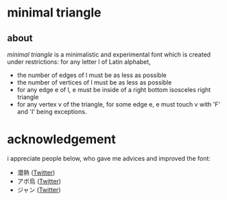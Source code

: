 # minimal triangle

## about
*minimal triangle* is a minimalistic and experimental font which is created under restrictions: for any letter l of Latin alphabet,
- the number of edges of l must be as less as possible
- the number of vertices of l must be as less as possible
- for any edge e of l, e must be inside of a right bottom isosceles right triangle
- for any vertex v of the triangle, for some edge e, e must touch v
with 'F' and 'I' being exceptions.

# acknowledgement
i appreciate people below, who gave me advices and improved the font:
- 潜熱 ([Twitter](https://twitter.com/latent_heat))
- アボ烏 ([Twitter](https://twitter.com/avocado_oolong))
- ジャン ([Twitter](https://twitter.com/avocado_oolong/Jean_w_Grenier))

